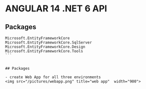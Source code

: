 # ANGULAR 14 .NET 6 API 

## Packages
````
Microsoft.EntityFrameworkCore
Microsoft.EntityFrameworkCore.SqlServer
Microsoft.EntityFrameworkCore.Design
Microsoft.EntityFrameworkCore.Tools
```


## Packages

- create Web App for all three environments
<img src="/pictures/webapp.png" title="web app"  width="900">